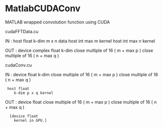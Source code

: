 MatlabCUDAConv
==============

MATLAB wrapped convolution function using CUDA

cudaFFTData.cu

IN : host float
        k-dim m x n data 
     host int
        max m kernel
     host int
        max n kernel

OUT : device complex float
        k-dim close multiple of 16 ( m + max p ) close multiple of 16 ( n + max q )

cudaConv.cu
 
IN : device float
        k-dim close multiple of 16 ( m + max p ) close multiple of 16 ( n + max q )

     host float
        k-dim p x q kernel

OUT : device float
        close multiple of 16 ( m + max p ) close multiple of 16 ( n + max q )

      [device float
        kernel in GPU.]

